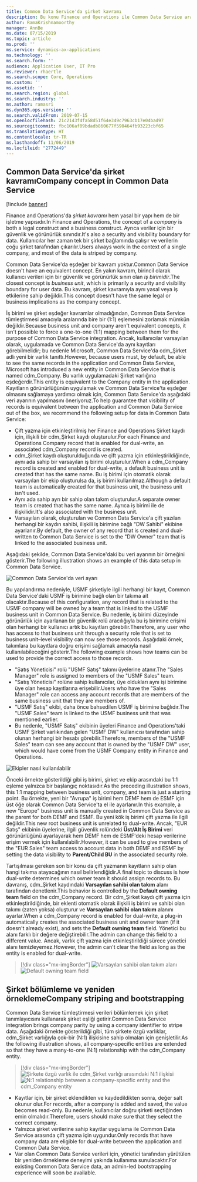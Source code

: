 ```yaml
---
title: Common Data Service'da şirket kavramı
description: Bu konu Finance and Operations ile Common Data Service arasında şirket verisi tümleştirmesini açıklar.
author: RamaKrishnamoorthy
manager: AnnBe
ms.date: 07/15/2019
ms.topic: article
ms.prod: ''
ms.service: dynamics-ax-applications
ms.technology: ''
ms.search.form: ''
audience: Application User, IT Pro
ms.reviewer: rhaertle
ms.search.scope: Core, Operations
ms.custom: ''
ms.assetid: ''
ms.search.region: global
ms.search.industry: ''
ms.author: ramasri
ms.dyn365.ops.version: ''
ms.search.validFrom: 2019-07-15
ms.openlocfilehash: 21c2143f4fa58d51f64e349c7963cb17e04bad97
ms.sourcegitcommit: fbc106af09bdadb860677f590464fb93223cbf65
ms.translationtype: HT
ms.contentlocale: tr-TR
ms.lasthandoff: 11/06/2019
ms.locfileid: "2772449"
---
```

## <a name="company-concept-in-common-data-service"></a><span data-ttu-id="42891-103">Common Data Service'da şirket kavramı</span><span class="sxs-lookup"><span data-stu-id="42891-103">Company concept in Common Data Service</span></span>

[!include [banner](../includes/banner.md)]

<span data-ttu-id="42891-104">Finance and Operations'da *şirket kavramı* hem yasal bir yapı hem de bir işletme yapısıdır.</span><span class="sxs-lookup"><span data-stu-id="42891-104">In Finance and Operations, the concept of a *company* is both a legal construct and a business construct.</span></span> <span data-ttu-id="42891-105">Ayrıca veriler için bir güvenlik ve görünürlük sınırıdır.</span><span class="sxs-lookup"><span data-stu-id="42891-105">It's also a security and visibility boundary for data.</span></span> <span data-ttu-id="42891-106">Kullanıcılar her zaman tek bir şirket bağlamında çalışır ve verilerin çoğu şirket tarafından çıkarılır.</span><span class="sxs-lookup"><span data-stu-id="42891-106">Users always work in the context of a single company, and most of the data is striped by company.</span></span>

<span data-ttu-id="42891-107">Common Data Service'da eşdeğer bir kavram yoktur.</span><span class="sxs-lookup"><span data-stu-id="42891-107">Common Data Service doesn't have an equivalent concept.</span></span> <span data-ttu-id="42891-108">En yakın kavram, birincil olarak kullanıcı verileri için bir güvenlik ve görünürlük sınırı olan *iş birimidir*.</span><span class="sxs-lookup"><span data-stu-id="42891-108">The closest concept is *business unit*, which is primarily a security and visibility boundary for user data.</span></span> <span data-ttu-id="42891-109">Bu kavram, şirket kavramıyla aynı yasal veya iş etkilerine sahip değildir.</span><span class="sxs-lookup"><span data-stu-id="42891-109">This concept doesn't have the same legal or business implications as the company concept.</span></span>

<span data-ttu-id="42891-110">İş birimi ve şirket eşdeğer kavramlar olmadığından, Common Data Service tümleştirmesi amacıyla aralarında bire bir (1:1) eşlemesini zorlamak mümkün değildir.</span><span class="sxs-lookup"><span data-stu-id="42891-110">Because business unit and company aren't equivalent concepts, it isn't possible to force a one-to-one (1:1) mapping between them for the purpose of Common Data Service integration.</span></span> <span data-ttu-id="42891-111">Ancak, kullanıcılar varsayılan olarak, uygulamada ve Common Data Service'da aynı kayıtları görebilmelidir; bu nedenle Microsoft, Common Data Service'da cdm\_Şirket adlı yeni bir varlık tanıttı.</span><span class="sxs-lookup"><span data-stu-id="42891-111">However, because users must, by default, be able to see the same records in the application and Common Data Service, Microsoft has introduced a new entity in Common Data Service that is named cdm\_Company.</span></span> <span data-ttu-id="42891-112">Bu varlık uygulamadaki Şirket varlığına eşdeğerdir.</span><span class="sxs-lookup"><span data-stu-id="42891-112">This entity is equivalent to the Company entity in the application.</span></span> <span data-ttu-id="42891-113">Kayıtların görünürlüğünün uygulamak ve Common Data Service'ta eşdeğer olmasını sağlamaya yardımcı olmak için, Common Data Service'da aşağıdaki veri ayarının yapılmasını öneriyoruz.</span><span class="sxs-lookup"><span data-stu-id="42891-113">To help guarantee that visibility of records is equivalent between the application and Common Data Service out of the box, we recommend the following setup for data in Common Data Service:</span></span>

+ <span data-ttu-id="42891-114">Çift yazma için etkinleştirilmiş her Finance and Operations Şirket kaydı için, ilişkili bir cdm\_Şirket kaydı oluşturulur.</span><span class="sxs-lookup"><span data-stu-id="42891-114">For each Finance and Operations Company record that is enabled for dual-write, an associated cdm\_Company record is created.</span></span>
+ <span data-ttu-id="42891-115">cdm\_Şirket kaydı oluşturulduğunda ve çift yazma için etkinleştirildiğinde, aynı ada sahip bir varsayılan iş birimi oluşturulur.</span><span class="sxs-lookup"><span data-stu-id="42891-115">When a cdm\_Company record is created and enabled for dual-write, a default business unit is created that has the same name.</span></span> <span data-ttu-id="42891-116">Bu iş birimi için otomatik olarak varsayılan bir ekip oluşturulsa da, iş birimi kullanılmaz.</span><span class="sxs-lookup"><span data-stu-id="42891-116">Although a default team is automatically created for that business unit, the business unit isn't used.</span></span>
+ <span data-ttu-id="42891-117">Aynı ada sahip ayrı bir sahip olan takım oluşturulur.</span><span class="sxs-lookup"><span data-stu-id="42891-117">A separate owner team is created that has the same name.</span></span> <span data-ttu-id="42891-118">Ayrıca iş birimi ile de ilişkilidir.</span><span class="sxs-lookup"><span data-stu-id="42891-118">It's also associated with the business unit.</span></span>
+ <span data-ttu-id="42891-119">Varsayılan olarak, oluşturulan ve Common Data Service'a çift yazılan herhangi bir kaydın sahibi, ilişkili iş birimine bağlı "DW Sahibi" ekibine ayarlanır.</span><span class="sxs-lookup"><span data-stu-id="42891-119">By default, the owner of any record that is created and dual-written to Common Data Service is set to the "DW Owner" team that is linked to the associated business unit.</span></span>

<span data-ttu-id="42891-120">Aşağıdaki şekilde, Common Data Service'daki bu veri ayarının bir örneğini gösterir.</span><span class="sxs-lookup"><span data-stu-id="42891-120">The following illustration shows an example of this data setup in Common Data Service.</span></span>

![Common Data Service'da veri ayarı](media/dual-write-company-1.png)

<span data-ttu-id="42891-122">Bu yapılandırma nedeniyle, USMF şirketiyle ilgili herhangi bir kayıt, Common Data Service'daki USMF iş birimine bağlı olan bir takıma ait olacaktır.</span><span class="sxs-lookup"><span data-stu-id="42891-122">Because of this configuration, any record that is related to the USMF company will be owned by a team that is linked to the USMF business unit in Common Data Service.</span></span> <span data-ttu-id="42891-123">Bu nedenle, iş birimi düzeyinde görünürlük için ayarlanan bir güvenlik rolü aracılığıyla bu iş birimine erişimi olan herhangi bir kullanıcı artık bu kayıtları görebilir.</span><span class="sxs-lookup"><span data-stu-id="42891-123">Therefore, any user who has access to that business unit through a security role that is set to business unit–level visibility can now see those records.</span></span> <span data-ttu-id="42891-124">Aşağıdaki örnek, takımlara bu kayıtlara doğru erişimi sağlamak amacıyla nasıl kullanılabileceğini gösterir.</span><span class="sxs-lookup"><span data-stu-id="42891-124">The following example shows how teams can be used to provide the correct access to those records.</span></span>

+ <span data-ttu-id="42891-125">"Satış Yöneticisi" rolü "USMF Satış" takımı üyelerine atanır.</span><span class="sxs-lookup"><span data-stu-id="42891-125">The "Sales Manager" role is assigned to members of the "USMF Sales" team.</span></span>
+ <span data-ttu-id="42891-126">"Satış Yöneticisi" rolüne sahip kullanıcılar, üye oldukları aynı işi birimine üye olan hesap kayıtlarına erişebilir.</span><span class="sxs-lookup"><span data-stu-id="42891-126">Users who have the "Sales Manager" role can access any account records that are members of the same business unit that they are members of.</span></span>
+ <span data-ttu-id="42891-127">"USMF Satış" ekibi, daha önce bahsedilen USMF iş birimine bağlıdır.</span><span class="sxs-lookup"><span data-stu-id="42891-127">The "USMF Sales" team is linked to the USMF business unit that was mentioned earlier.</span></span>
+ <span data-ttu-id="42891-128">Bu nedenle, "USMF Satış" ekibinin üyeleri Finance and Operations'taki USMF Şirket varlıkından gelen "USMF DW" kullanıcısı tarafından sahip olunan herhangi bir hesabı görebilir.</span><span class="sxs-lookup"><span data-stu-id="42891-128">Therefore, members of the "USMF Sales" team can see any account that is owned by the "USMF DW" user, which would have come from the USMF Company entity in Finance and Operations.</span></span>

![Ekipler nasıl kullanılabilir](media/dual-write-company-2.png)

<span data-ttu-id="42891-130">Önceki örnekte gösterildiği gibi iş birimi, şirket ve ekip arasındaki bu 1:1 eşleme yalnızca bir başlangıç noktasıdır.</span><span class="sxs-lookup"><span data-stu-id="42891-130">As the preceding illustration shows, this 1:1 mapping between business unit, company, and team is just a starting point.</span></span> <span data-ttu-id="42891-131">Bu örnekte, yeni bir "Avrupa" iş birimi hem DEMF hem de ESMF için üst öğe olarak Common Data Service'ta el ile ayarlanır.</span><span class="sxs-lookup"><span data-stu-id="42891-131">In this example, a new "Europe" business unit is manually created in Common Data Service as the parent for both DEMF and ESMF.</span></span> <span data-ttu-id="42891-132">Bu yeni kök iş birimi çift yazma ile ilgili değildir.</span><span class="sxs-lookup"><span data-stu-id="42891-132">This new root business unit is unrelated to dual-write.</span></span> <span data-ttu-id="42891-133">Ancak, "EUR Satış" ekibinin üyelerine, ilgili güvenlik rolündeki **Üst/Alt İş Birimi** veri görünürlüğünü ayarlayarak hem DEMF hem de ESMF'deki hesap verilerine erişim vermek için kullanılabilir.</span><span class="sxs-lookup"><span data-stu-id="42891-133">However, it can be used to give members of the "EUR Sales" team access to account data in both DEMF and ESMF by setting the data visibility to **Parent/Child BU** in the associated security role.</span></span>

<span data-ttu-id="42891-134">Tartışılması gereken son bir konu da çift yazmanın kayıtların sahip olan hangi takıma atayacağının nasıl belirlendiğidir.</span><span class="sxs-lookup"><span data-stu-id="42891-134">A final topic to discuss is how dual-write determines which owner team it should assign records to.</span></span> <span data-ttu-id="42891-135">Bu davranış, cdm\_Şirket kaydındaki **Varsayılan sahibi olan takım** alanı tarafından denetlenir.</span><span class="sxs-lookup"><span data-stu-id="42891-135">This behavior is controlled by the **Default owning team** field on the cdm\_Company record.</span></span> <span data-ttu-id="42891-136">Bir cdm\_Şirket kaydı çift yazma için etkinleştirildiğinde, bir eklenti otomatik olarak ilişkili iş birimi ve sahibi olan takımı (zaten yoksa) oluşturur ve **Varsayılan sahibi olan takım** alanını ayarlar.</span><span class="sxs-lookup"><span data-stu-id="42891-136">When a cdm\_Company record is enabled for dual-write, a plug-in automatically creates the associated business unit and owner team (if it doesn't already exist), and sets the **Default owning team** field.</span></span> <span data-ttu-id="42891-137">Yönetici bu alanı farklı bir değere değiştirebilir.</span><span class="sxs-lookup"><span data-stu-id="42891-137">The admin can change this field to a different value.</span></span> <span data-ttu-id="42891-138">Ancak, varlık çift yazma için etkinleştirildiği sürece yönetici alanı temizleyemez.</span><span class="sxs-lookup"><span data-stu-id="42891-138">However, the admin can't clear the field as long as the entity is enabled for dual-write.</span></span>

> [!div class="mx-imgBorder"]
<span data-ttu-id="42891-139">![Varsayılan sahibi olan takım alanı](media/dual-write-default-owning-team.jpg)</span><span class="sxs-lookup"><span data-stu-id="42891-139">![Default owning team field](media/dual-write-default-owning-team.jpg)</span></span>

## <a name="company-striping-and-bootstrapping"></a><span data-ttu-id="42891-140">Şirket bölümleme ve yeniden örnekleme</span><span class="sxs-lookup"><span data-stu-id="42891-140">Company striping and bootstrapping</span></span>

<span data-ttu-id="42891-141">Common Data Service tümleştirmesi verileri bölümlemek için şirket tanımlayıcısını kullanarak şirket eşliği getirir.</span><span class="sxs-lookup"><span data-stu-id="42891-141">Common Data Service integration brings company parity by using a company identifier to stripe data.</span></span> <span data-ttu-id="42891-142">Aşağıdaki örnekte gösterildiği gibi, tüm şirkete özgü varlıklar, cdm\_Şirket varlığıyla çok-bir (N:1) ilişkisine sahip olmaları için genişletilir.</span><span class="sxs-lookup"><span data-stu-id="42891-142">As the following illustration shows, all company-specific entities are extended so that they have a many-to-one (N:1) relationship with the cdm\_Company entity.</span></span>

> [!div class="mx-imgBorder"]
<span data-ttu-id="42891-143">![Şirkete özgü varlık ile cdm_Şirket varlığı arasındaki N:1 ilişkisi](media/dual-write-bootstrapping.png)</span><span class="sxs-lookup"><span data-stu-id="42891-143">![N:1 relationship between a company-specific entity and the cdm_Company entity](media/dual-write-bootstrapping.png)</span></span>

+ <span data-ttu-id="42891-144">Kayıtlar için, bir şirket eklendikten ve kaydedildikten sonra, değer salt okunur olur.</span><span class="sxs-lookup"><span data-stu-id="42891-144">For records, after a company is added and saved, the value becomes read-only.</span></span> <span data-ttu-id="42891-145">Bu nedenle, kullanıcılar doğru şirketi seçtiğinden emin olmalıdır.</span><span class="sxs-lookup"><span data-stu-id="42891-145">Therefore, users should make sure that they select the correct company.</span></span>
+ <span data-ttu-id="42891-146">Yalnızca şirket verilerine sahip kayıtlar uygulama ile Common Data Service arasında çift yazma için uygundur.</span><span class="sxs-lookup"><span data-stu-id="42891-146">Only records that have company data are eligible for dual-write between the application and Common Data Service.</span></span>
+ <span data-ttu-id="42891-147">Var olan Common Data Service verileri için, yönetici tarafından yürütülen bir yeniden örnekleme deneyimi yakında kullanıma sunulacaktır.</span><span class="sxs-lookup"><span data-stu-id="42891-147">For existing Common Data Service data, an admin-led bootstrapping experience will soon be available.</span></span>
